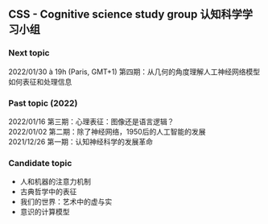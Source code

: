 ## CSS - Cognitive science study group 认知科学学习小组
  
### Next topic 

2022/01/30 à 19h (Paris, GMT+1) 第四期：从几何的角度理解人工神经网络模型如何表征和处理信息

### Past topic (2022) 
2022/01/16 第三期：心理表征：图像还是语言逻辑？  
2022/01/02 第二期：除了神经网络，1950后的人工智能的发展  
2021/12/26 第一期：认知神经科学的发展革命 

### Candidate topic  
* 人和机器的注意力机制 
* 古典哲学中的表征
* 我们的世界：艺术中的虚与实 
* 意识的计算模型 
